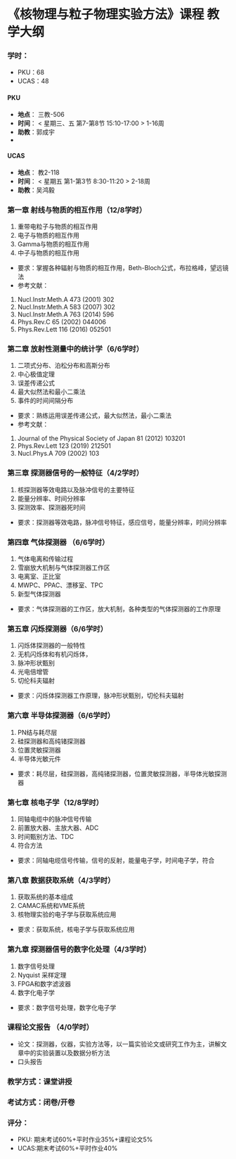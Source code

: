 # 《核物理与粒子物理实验方法》课程 教学大纲 

### 学时：
- PKU：68
- UCAS：48

#### PKU
- **地点**： 三教-506
- **时间**： < 星期三、五 第7-第8节 15:10-17:00 > 1-16周
- **助教**：郭成宇
- 
#### UCAS

- **地点**： 教2-118 
- **时间**： < 星期五 第1-第3节 8:30-11:20 > 2-18周
- **助教**：吴鸿毅

### 第一章 射线与物质的相互作用（12/8学时）  
1. 重带电粒子与物质的相互作用  
2. 电子与物质的相互作用  
3. Gamma与物质的相互作用  
4. 中子与物质的相互作用  
- 要求：掌握各种辐射与物质的相互作用，Beth-Bloch公式，布拉格峰，望远镜法
- 参考文献：
 1. Nucl.Instr.Meth.A 473 (2001) 302
 2. Nucl.Instr.Meth.A 583 (2007) 302
 3. Nucl.Instr.Meth.A 763 (2014) 596
 4. Phys.Rev.C 65 (2002) 044006
 5. Phys.Rev.Lett 116 (2016) 052501 

### 第二章 放射性测量中的统计学（6/6学时）
1. 二项式分布、泊松分布和高斯分布  
2. 中心极值定理  
3. 误差传递公式  
4. 最大似然法和最小二乘法 
5. 事件的时间间隔分布  
- 要求：熟练运用误差传递公式，最大似然法，最小二乘法
- 参考文献：
 1. Journal of the Physical Society of Japan 81 (2012) 103201
 2. Phys.Rev.Lett 123 (2019) 212501 
 3. Nucl.Phys.A 709 (2002) 103

### 第三章 探测器信号的一般特征（4/2学时）  
1. 核探测器等效电路以及脉冲信号的主要特征  
2. 能量分辨率、时间分辨率  
3. 探测效率、探测器死时间  
- 要求：探测器等效电路，脉冲信号特征，感应信号，能量分辨率，时间分辨率

### 第四章 气体探测器 （6/6学时）  
1. 气体电离和传输过程  
2. 雪崩放大机制与气体探测器工作区  
3. 电离室、正比室  
4. MWPC、PPAC、漂移室、TPC  
5. 新型气体探测器  
- 要求：气体探测器的工作区，放大机制，各种类型的气体探测器的工作原理

### 第五章 闪烁探测器（6/6学时）  
1. 闪烁体探测器的一般特性  
2. 无机闪烁体和有机闪烁体，  
3. 脉冲形状甄别  
4. 光电倍增管  
5. 切伦科夫辐射
- 要求：闪烁体探测器工作原理，脉冲形状甄别，切伦科夫辐射

### 第六章 半导体探测器（6/6学时）  
1. PN结与耗尽层  
2. 硅探测器和高纯锗探测器 
3. 位置灵敏探测器  
4. 半导体光敏元件  
- 要求：耗尽层，硅探测器，高纯锗探测器，位置灵敏探测器，半导体光敏探测器

### 第七章 核电子学（12/8学时）  
1. 同轴电缆中的脉冲信号传输  
2. 前置放大器、主放大器、ADC  
3. 时间甄别方法、TDC  
4. 符合方法  
- 要求：同轴电缆信号传输，信号的反射，能量电子学，时间电子学，符合

### 第八章 数据获取系统（4/3学时）  
1. 获取系统的基本组成  
2. CAMAC系统和VME系统  
3. 核物理实验的电子学与获取系统应用  
- 要求：获取系统，核电子学与获取系统应用

### 第九章 探测器信号的数字化处理（4/3学时）  
1. 数字信号处理  
2. Nyquist 采样定理  
3. FPGA和数字滤波器  
4. 数字化电子学  
- 要求：数字信号处理，数字化电子学

### 课程论文报告 （4/0学时）
- 论文：探测器，仪器，实验方法等，以一篇实验论文或研究工作为主，讲解文章中的实验装置以及数据分析方法
- 口头报告

### 教学方式：课堂讲授
### 考试方式：闭卷/开卷
### 评分：
- PKU: 期末考试60%+平时作业35%+课程论文5%
- UCAS:期末考试60%+平时作业40%



